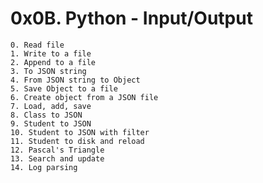 # 0x0B. Python - Input/Output
	0. Read file
	1. Write to a file
	2. Append to a file
	3. To JSON string
	4. From JSON string to Object
	5. Save Object to a file
	6. Create object from a JSON file
	7. Load, add, save
	8. Class to JSON
	9. Student to JSON
	10. Student to JSON with filter
	11. Student to disk and reload
	12. Pascal's Triangle
	13. Search and update
	14. Log parsing
